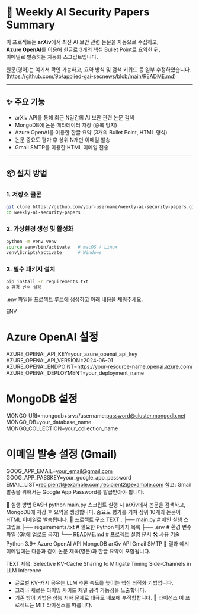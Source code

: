 # 📄 Weekly AI Security Papers Summary

이 프로젝트는 **arXiv**에서 최신 AI 보안 관련 논문을 자동으로 수집하고,  
**Azure OpenAI**를 이용해 한글로 3개의 핵심 Bullet Point로 요약한 뒤,  
이메일로 발송하는 자동화 스크립트입니다.

원문(영어)는 여기서 확인 가능하고, 요약 방식 및 검색 키워드 등 일부 수정하였습니다. 
(https://github.com/9b/applied-gai-secnews/blob/main/README.md)

---

## ✨ 주요 기능
- arXiv API를 통해 최근 N일간의 AI 보안 관련 논문 검색
- MongoDB에 논문 메타데이터 저장 (중복 방지)
- Azure OpenAI를 이용한 한글 요약 (3개의 Bullet Point, HTML 형식)
- 논문 중요도 평가 후 상위 N개만 이메일 발송
- Gmail SMTP를 이용한 HTML 이메일 전송

---

## 📦 설치 방법

### 1. 저장소 클론
```bash
git clone https://github.com/your-username/weekly-ai-security-papers.git
cd weekly-ai-security-papers
```
### 2. 가상환경 생성 및 활성화

```BASH
python -m venv venv
source venv/bin/activate   # macOS / Linux
venv\Scripts\activate      # Windows
```

### 3. 필수 패키지 설치
```BASH
pip install -r requirements.txt
⚙️ 환경 변수 설정
```
.env 파일을 프로젝트 루트에 생성하고 아래 내용을 채워주세요.

ENV
# Azure OpenAI 설정
AZURE_OPENAI_API_KEY=your_azure_openai_api_key
AZURE_OPENAI_API_VERSION=2024-06-01
AZURE_OPENAI_ENDPOINT=https://your-resource-name.openai.azure.com/
AZURE_OPENAI_DEPLOYMENT=your_deployment_name

# MongoDB 설정
MONGO_URI=mongodb+srv://username:password@cluster.mongodb.net
MONGO_DB=your_database_name
MONGO_COLLECTION=your_collection_name

# 이메일 발송 설정 (Gmail)
GOOG_APP_EMAIL=your_email@gmail.com
GOOG_APP_PASSKEY=your_google_app_password
EMAIL_LIST=recipient1@example.com,recipient2@example.com
참고: Gmail 발송을 위해서는 Google App Password를 발급받아야 합니다.

🚀 실행 방법
BASH
python main.py
스크립트 실행 시 arXiv에서 논문을 검색하고, MongoDB에 저장 후 요약을 생성합니다.
중요도 평가를 거쳐 상위 10개의 논문이 HTML 이메일로 발송됩니다.
📂 프로젝트 구조
TEXT
.
├── main.py                # 메인 실행 스크립트
├── requirements.txt       # 필요한 Python 패키지 목록
├── .env                   # 환경 변수 파일 (Git에 업로드 금지)
└── README.md              # 프로젝트 설명 문서
🛠 사용 기술
Python 3.9+
Azure OpenAI API
MongoDB
arXiv API
Gmail SMTP
📧 결과 예시
이메일에는 다음과 같이 논문 제목(영문)과 한글 요약이 포함됩니다.

TEXT
제목: Selective KV-Cache Sharing to Mitigate Timing Side-Channels in LLM Inference
- 글로벌 KV-캐시 공유는 LLM 추론 속도를 높이는 핵심 최적화 기법입니다.
- 그러나 새로운 타이밍 사이드 채널 공격 가능성을 노출합니다.
- 기존 방어 기법은 성능 저하 문제로 대규모 배포에 부적합합니다.
📜 라이선스
이 프로젝트는 MIT 라이선스를 따릅니다.
